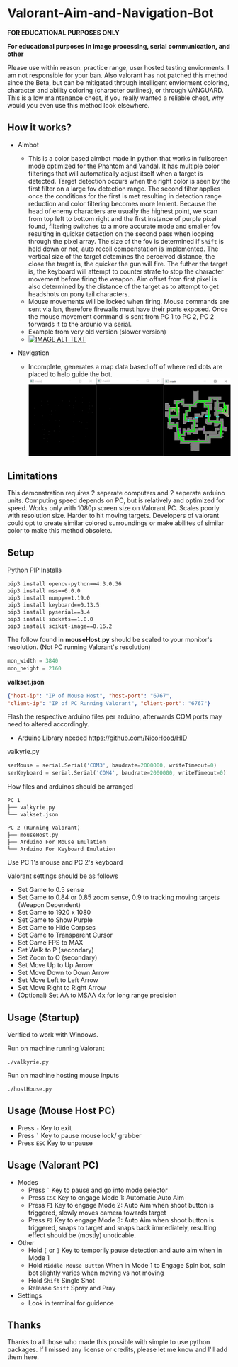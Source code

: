 # Valorant-Aim-and-Navigation-Bot

**FOR EDUCATIONAL PURPOSES ONLY**

**For educational purposes in image processing, serial communication, and other**

Please use within reason: practice range, user hosted testing enviorments.  I am not responsible for your ban.  Also valorant has not patched this method since the Beta, but can be mitigated through intelligent enviorment coloring, character and ability coloring (character outlines), or through VANGUARD.  This is a low maintenance cheat, if you really wanted a reliable cheat, why would you even use this method look elsewhere.

## How it works?

* Aimbot
  * This is a color based aimbot made in python that works in fullscreen mode optimized for the Phantom and Vandal.  It has multiple color filterings that will automatically adjust itself when a target is detected.  Target detection occurs when the right color is seen by the first filter on a large fov detection range.  The second filter applies once the conditions for the first is met resulting in detection range reduction and color filtering becomes more lenient.  Because the head of enemy characters are usually the highest point, we scan from top left to bottom right and the first instance of purple pixel found, filtering switches to a more accurate mode and smaller fov resulting in quicker detection on the second pass when looping through the pixel array.  The size of the fov is determined if `Shift` is held down or not, auto recoil compenstation is implemented.  The vertical size of the target detemines the perceived distance, the close the target is, the quicker the gun will fire.  The futher the target is, the keyboard will attempt to counter strafe to stop the character movement before firing the weapon.  Aim offset from first pixel is also determined by the distance of the target as to attempt to get headshots on pony tail characters.
  * Mouse movements will be locked when firing.  Mouse commands are sent via lan, therefore firewalls must have their ports exposed.  Once the mouse movement command is sent from PC 1 to PC 2, PC 2 forwards it to the ardunio via serial.
  * Example from very old version (slower version)
  * [![IMAGE ALT TEXT](http://img.youtube.com/vi/c6-Hd-Iyga0/0.jpg)](https://youtu.be/c6-Hd-Iyga0 "Video")

* Navigation
  * Incomplete, generates a map data based off of where red dots are placed to help guide the bot.
  ![Pic](ReadMeFiles/map%20demo.png?raw=true "Demo")

## Limitations

This demonstration requires 2 seperate computers and 2 seperate arduino units.  Computing speed depends on PC, but is relatively and optimized for speed.  Works only with 1080p screen size on Valorant PC.  Scales poorly with resolution size.  Harder to hit moving targets.  Developers of valorant could opt to create similar colored surroundings or make abilites of similar color to make this method obsolete.

## Setup

Python PIP Installs
```
pip3 install opencv-python==4.3.0.36
pip3 install mss==6.0.0
pip3 install numpy==1.19.0
pip3 install keyboard==0.13.5
pip3 install pyserial==3.4
pip3 install sockets==1.0.0
pip3 install scikit-image==0.16.2
```

The follow found in **mouseHost.py** should be scaled to your monitor's resolution.  (Not PC running Valorant's resolution)
```python
mon_width = 3840
mon_height = 2160
```

**valkset.json**
```json
{"host-ip": "IP of Mouse Host", "host-port": "6767", 
"client-ip": "IP of PC Running Valorant", "client-port": "6767"}
```

Flash the respective arduino files per arduino, afterwards COM ports may need to altered accordingly.
* Arduino Library needed https://github.com/NicoHood/HID

valkyrie.py
```python
serMouse = serial.Serial('COM3', baudrate=2000000, writeTimeout=0)
serKeyboard = serial.Serial('COM4', baudrate=2000000, writeTimeout=0)
```

How files and arduinos should be arranged
```
PC 1
├── valkyrie.py
└── valkset.json
```

```
PC 2 (Running Valorant)
├── mouseHost.py
├── Arduino For Mouse Emulation
└── Arduino For Keyboard Emulation
```

Use PC 1's mouse and PC 2's keyboard

Valorant settings should be as follows
* Set Game to 0.5 sense
* Set Game to 0.84 or 0.85 zoom sense, 0.9 to tracking moving targets (Weapon Dependent)
* Set Game to 1920 x 1080
* Set Game to Show Purple
* Set Game to Hide Corpses
* Set Game to Transparent Cursor
* Set Game FPS to MAX
* Set Walk to P (secondary)
* Set Zoom to O (secondary)
* Set Move Up to Up Arrow
* Set Move Down to Down Arrow
* Set Move Left to Left Arrow
* Set Move Right to Right Arrow
* (Optional) Set AA to MSAA 4x for long range precision

## Usage (Startup)

Verified to work with Windows.

Run on machine running Valorant
```
./valkyrie.py
```

Run on machine hosting mouse inputs
```
./hostHouse.py
```

## Usage (Mouse Host PC)

* Press ``` - ``` Key to exit
* Press ``` ` ``` Key to pause mouse lock/ grabber
* Press ``` ESC ``` Key to unpause

## Usage (Valorant PC)

* Modes
  * Press ``` ` ``` Key to pause and go into mode selector
  * Press ``` ESC ``` Key to engage Mode 1: Automatic Auto Aim
  * Press ``` F1 ``` Key to engage Mode 2: Auto Aim when shoot button is triggered, slowly moves camera towards target
  * Press ``` F2 ``` Key to engage Mode 3: Auto Aim when shoot button is triggered, snaps to target and snaps back immediately, resulting effect should be (mostly) unoticable.
* Other
  * Hold ``` [ ``` or ``` ] ``` Key to temporily pause detection and auto aim when in Mode 1
  * Hold ``` Middle Mouse Button ``` When in Mode 1 to Engage Spin bot, spin bot slightly varies when moving vs not moving
  * Hold ``` Shift ``` Single Shot
  * Release ``` Shift ``` Spray and Pray
* Settings
  * Look in terminal for guidence
  
## Thanks

Thanks to all those who made this possible with simple to use python packages.  If I missed any license or credits, please let me know and I'll add them here.
